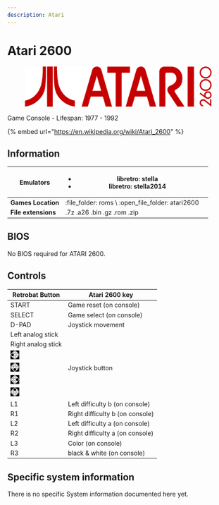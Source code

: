 ```yaml
---
description: Atari
---
```


# Atari 2600

<figure><img src="https://raw.githubusercontent.com/fabricecaruso/es-theme-carbon/52ff37c9e265587d006945a2ba695b5a962b3a3d/art/logos/atari2600.svg" alt=""><figcaption></figcaption></figure>

Game Console - Lifespan: 1977 - 1992

{% embed url="https://en.wikipedia.org/wiki/Atari_2600" %}

## Information

| **Emulators**       | <ul><li>libretro: stella</li><li>libretro: stella2014</li></ul> |   |
| ------------------- | --------------------------------------------------------------- | - |
| **Games Location**  | :file\_folder: roms \ :open\_file\_folder: atari2600            |   |
| **File extensions** | .7z .a26 .bin .gz .rom .zip                                     |   |

## BIOS

No BIOS required for ATARI 2600.

## Controls

| Retrobat Button                                    | Atari 2600 key                  |
| -------------------------------------------------- | ------------------------------- |
| START                                              | Game reset (on console)         |
| SELECT                                             | Game select (on console)        |
| D-PAD                                              | Joystick movement               |
| Left analog stick                                  |                                 |
| Right analog stick                                 |                                 |
| ![](<../../.gitbook/assets/image (2) (1) (1).png>) |                                 |
| ![](<../../.gitbook/assets/image (1) (2) (1).png>) | Joystick button                 |
| ![](<../../.gitbook/assets/image (4) (1).png>)     |                                 |
| ![](<../../.gitbook/assets/image (3) (1) (2).png>) |                                 |
| L1                                                 | Left difficulty b (on console)  |
| R1                                                 | Right difficulty b (on console) |
| L2                                                 | Left difficulty a (on console)  |
| R2                                                 | Right difficulty a (on console) |
| L3                                                 | Color (on console)              |
| R3                                                 | black & white (on console)      |

## Specific system information

There is no specific System information documented here yet.

